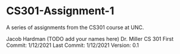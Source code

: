 # CS301-Assignment-1
 A series of assignments from the CS301 course at UNC.

 Jacob Hardman (TODO add your names here)
 Dr. Miller
 CS 301 
 First Commit: 1/12/2021
 Last Commit: 1/12/2021
 Version: 0.1
